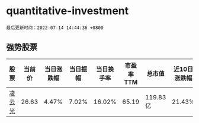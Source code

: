 # quantitative-investment

`最后更新时间：2022-07-14 14:44:36 +0800`

## 强势股票

|股票|当前价|当日涨跌幅|当日振幅|当日换手率|市盈率TTM|总市值|近10日涨跌幅|
|----|----|----|----|----|----|----|----|
|[凌云光](https://xueqiu.com/S/SH688400)|26.63|4.47%|7.02%|16.02%|65.19|119.83亿|21.43%|
